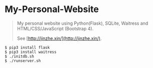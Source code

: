 # My-Personal-Website

> My personal website using Python(Flask), SQLite, Waitress and HTML/CSS/JavaScript (Bootstrap 4).
>
> See [http://jinzhe.xin/](http://jinzhe.xin/).

```shell
$ pip3 install flask
$ pip3 install waitress
$ ./initdb.sh
$ ./runserver.sh
```